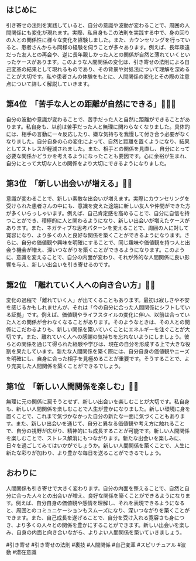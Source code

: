 ## はじめに

引き寄せの法則を実践していると、自分の意識や波動が変わることで、周囲の人間関係にも変化が現れます。実際、私自身もこの法則を実践する中で、身の回りの人との関係性に様々な変化を経験しました。また、カウンセリングを行っていると、患者さんからも同様の経験を伺うことが多々あります。例えば、長年疎遠だった友人との再会や、逆に長年親しかった人との関係が自然と薄れていくといったケースがあります。このような人間関係の変化は、引き寄せの法則による自己変革の結果として現れるものであり、その背景や対処法について理解を深めることが大切です。私や患者さんの体験をもとに、人間関係の変化とその際の注意点について詳しく解説していきます。

## 第4位　「苦手な人との距離が自然にできる」🚶‍♂️💨

自分の波動や意識が変わることで、苦手だった人と自然に距離ができることがあります。私自身も、以前は苦手だった人と無理に関わらなくなりました。具体的には、相手の言動に一々反応したり、嫌な気持ちを我慢して付き合う必要がなくなりました。自分自身の心の変化によって、自然と距離を置くようになり、結果としてストレスが軽減されました。また、相手との関係を見直し、自分にとって必要な関係かどうかを考えるようになったことも要因です。心に余裕が生まれ、自分にとって大切な人との関係をより大切にできるようになりました。

## 第3位　「新しい出会いが増える」🤝🌟

意識が変わることで、新しい素敵な出会いが増えます。実際にカウンセリングを受けられた患者さんの中にも、意識を変えた途端に新しい友人や仲間ができた方が多くいらっしゃいます。例えば、自己肯定感を高めることで、自分に自信を持つことができ、積極的に人と関わるようになり、新しい出会いが増えたケースがあります。また、ネガティブな思考パターンを変えることで、周囲の人に対して寛容になり、より多くの人と良好な関係を築くことができるようになります。さらに、自分の価値観や興味を明確にすることで、同じ趣味や価値観を持つ人と出会う機会が増え、深いつながりを築くことができるようになります。このように、意識を変えることで、自分の内面が変わり、それが外的な人間関係に良い影響を与え、新しい出会いを引き寄せるのです。

## 第2位　「離れていく人への向き合い方」👋😌

変化の過程で「離れていく人」が出てくることもあります。最初は寂しさや不安を感じるかもしれませんが、それは「今の自分に合った人間関係にシフトしている証拠」です。例えば、価値観やライフスタイルの変化に伴い、以前は合っていた人との関係が合わなくなることがあります。そのようなときは、その人との関係にこだわるよりも、新しい関係を築いていくことにエネルギーを注ぐことが大切です。また、離れていく人への感謝の気持ちを忘れないようにしましょう。彼らとの関係を通じて得られた経験や学びは、現在の自分を形成する上で大きな役割を果たしています。新たな人間関係を築く際には、自分自身の価値観やニーズを明確にし、自身に合った相手を見極めることが重要です。そうすることで、より充実した人間関係を築くことができるでしょう。

## 第1位　「新しい人間関係を楽しむ」🎉💖

無理に元の関係に戻そうとせず、新しい出会いを楽しむことが大切です。私自身も、新しい人間関係を楽しむことで人生が豊かになりました。新しい環境に身を置くことで、これまで気づかなかった自分の新たな一面に気づくこともあります。また、新しい出会いを通じて、自分と異なる価値観や考え方に触れることで、自分の視野が広がり、精神的にも成長することが可能です。新しい人間関係を楽しむことで、ストレス解消にもつながります。新たな出会いを楽しみに、日々を過ごしてみてはいかがでしょうか。新しい人間関係を築くことで、人生に新たな彩りが加わり、より豊かな毎日を送ることができるでしょう。

## おわりに

人間関係も引き寄せで大きく変わります。自分の内面を整えることで、自然と自分に合った人々との出会いが増え、良好な関係を築くことができるようになります。例えば、自分自身の価値観や感情を理解し、それを表現できるようになると、周囲とのコミュニケーションもスムーズになり、深いつながりを築くことができます。また、自己成長を遂げることで、自分を受け入れる寛容さも身につき、より多くの人々との関係を豊かにすることができます。新しい出会いを楽しみ、自身の内面と向き合いながら、よりよい人間関係を築いていきましょう。

#引き寄せ #引き寄せの法則 #裏技 #人間関係 #自己変革 #スピリチュアル #波動 #潜在意識
